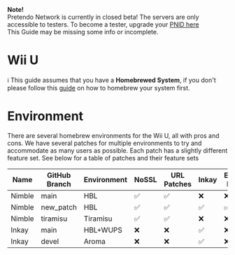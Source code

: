 <div class="tip red">
	<strong>Note!</strong>
	<br>
	Pretendo Network is currently in closed beta! The servers are only accessible to testers. To become a tester, upgrade your <a href="/account/upgrade" target="_blank">PNID here</a>
</div>

<div class="tip green">This Guide may be missing some info or incomplete.</div>

# Wii U

<div class="tip">
	ℹ️ This guide assumes that you have a <b>Homebrewed System</b>, if you don't please follow this <a href="https://wiiu.hacks.guide/" target="_blank">guide</a> on how to homebrew your system first.
</div>

# Environment
There are several homebrew environments for the Wii U, all with pros and cons. We have several patches for multiple environments to try and accommodate as many users as possible. Each patch has a slightly different feature set. See below for a table of patches and their feature sets

| Name   | GitHub Branch | Environment | NoSSL | URL Patches | Inkay | Exploit Fixes |
| ------ | ------------- | ----------- | ----- | ----------- | ----- | ------------- |
| Nimble | main          | HBL         | ✅     | ✅           | ❌     | ❌             |
| Nimble | new_patch     | HBL         | ✅     | ✅           | ✅     | ✅             |
| Nimble | tiramisu      | Tiramisu    | ✅     | ✅           | ❌     | ❌             |
| Inkay  | main          | HBL+WUPS    | ❌     | ❌           | ✅     | ❌             |
| Inkay  | devel         | Aroma       | ❌     | ❌           | ✅     | ❌             |
